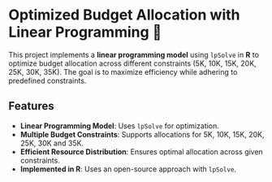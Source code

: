 # Optimized Budget Allocation with Linear Programming 🚀

This project implements a **linear programming model** using `lpSolve` in **R** to optimize budget allocation across different constraints (5K, 10K, 15K, 20K, 25K, 30K, 35K). The goal is to maximize efficiency while adhering to predefined constraints.

## Features
- **Linear Programming Model**: Uses `lpSolve` for optimization.
- **Multiple Budget Constraints**: Supports allocations for 5K, 10K, 15K, 20K, 25K, 30K and 35K.
- **Efficient Resource Distribution**: Ensures optimal allocation across given constraints.
- **Implemented in R**: Uses an open-source approach with `lpSolve`.
